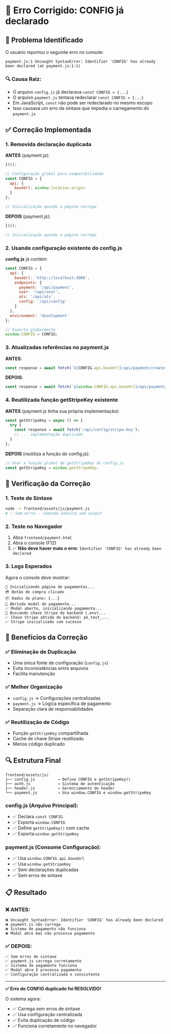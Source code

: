 # 🔧 Erro Corrigido: CONFIG já declarado

## 🐛 Problema Identificado

O usuário reportou o seguinte erro no console:

```
payment.js:1 Uncaught SyntaxError: Identifier 'CONFIG' has already been declared (at payment.js:1:1)
```

### 🔍 Causa Raiz:

- O arquivo `config.js` já declarava `const CONFIG = {...}`
- O arquivo `payment.js` tentava redeclarar `const CONFIG = {...}`
- Em JavaScript, `const` não pode ser redeclarado no mesmo escopo
- Isso causava um erro de sintaxe que impedia o carregamento do `payment.js`

## ✅ Correção Implementada

### 1. **Removida declaração duplicada**

**ANTES** (payment.js):
```javascript
})();

// Configuração global para compatibilidade
const CONFIG = {
  api: {
    baseUrl: window.location.origin
  }
};

// Inicialização quando a página carrega
```

**DEPOIS** (payment.js):
```javascript
})();

// Inicialização quando a página carrega
```

### 2. **Usando configuração existente do config.js**

**config.js** já contém:
```javascript
const CONFIG = {
  api: {
    baseUrl: 'http://localhost:3000',
    endpoints: {
      payment: '/api/payment',
      user: '/api/user',
      ats: '/api/ats',
      config: '/api/config'
    }
  },
  environment: 'development'
};

// Exporta globalmente
window.CONFIG = CONFIG;
```

### 3. **Atualizadas referências no payment.js**

**ANTES**:
```javascript
const response = await fetch(`${CONFIG.api.baseUrl}/api/payment/create-intent`, {
```

**DEPOIS**:
```javascript
const response = await fetch(`${window.CONFIG.api.baseUrl}/api/payment/create-intent`, {
```

### 4. **Reutilizada função getStripeKey existente**

**ANTES** (payment.js tinha sua própria implementação):
```javascript
const getStripeKey = async () => {
  try {
    const response = await fetch('/api/config/stripe-key');
    // ... implementação duplicada
  }
};
```

**DEPOIS** (reutiliza a função do config.js):
```javascript
// Usar a função global de getStripeKey do config.js
const getStripeKey = window.getStripeKey;
```

## 🧪 Verificação da Correção

### 1. **Teste de Sintaxe**
```bash
node -c frontend/assets/js/payment.js
# ✅ Sem erros - comando executa sem output
```

### 2. **Teste no Navegador**
1. Abra `frontend/payment.html`
2. Abra o console (F12)
3. ✅ **Não deve haver mais o erro**: `Identifier 'CONFIG' has already been declared`

### 3. **Logs Esperados**
Agora o console deve mostrar:
```
🚀 Inicializando página de pagamentos...
💳 Botão de compra clicado
📦 Dados do plano: {...}
🎯 Abrindo modal de pagamento...
✅ Modal aberto, inicializando pagamento...
🔄 Buscando chave Stripe do backend (.env)...
✅ Chave Stripe obtida do backend: pk_test_...
✅ Stripe inicializado com sucesso
```

## 🎯 Benefícios da Correção

### ✅ **Eliminação de Duplicação**
- Uma única fonte de configuração (`config.js`)
- Evita inconsistências entre arquivos
- Facilita manutenção

### ✅ **Melhor Organização**
- `config.js` → Configurações centralizadas
- `payment.js` → Lógica específica de pagamento
- Separação clara de responsabilidades

### ✅ **Reutilização de Código**
- Função `getStripeKey` compartilhada
- Cache de chave Stripe reutilizado
- Menos código duplicado

## 🔍 Estrutura Final

```
frontend/assets/js/
├── config.js          → Define CONFIG e getStripeKey()
├── auth.js            → Sistema de autenticação
├── header.js          → Gerenciamento do header
└── payment.js         → Usa window.CONFIG e window.getStripeKey
```

### **config.js** (Arquivo Principal):
- ✅ Declara `const CONFIG`
- ✅ Exporta `window.CONFIG`
- ✅ Define `getStripeKey()` com cache
- ✅ Exporta `window.getStripeKey`

### **payment.js** (Consome Configuração):
- ✅ Usa `window.CONFIG.api.baseUrl`
- ✅ Usa `window.getStripeKey`
- ✅ Sem declarações duplicadas
- ✅ Sem erros de sintaxe

## 📋 Resultado

### ❌ **ANTES**:
```
❌ Uncaught SyntaxError: Identifier 'CONFIG' has already been declared
❌ payment.js não carrega
❌ Sistema de pagamento não funciona
❌ Modal abre mas não processa pagamento
```

### ✅ **DEPOIS**:
```
✅ Sem erros de sintaxe
✅ payment.js carrega corretamente
✅ Sistema de pagamento funciona
✅ Modal abre E processa pagamento
✅ Configuração centralizada e consistente
```

---

**✅ Erro de CONFIG duplicado foi RESOLVIDO!**

O sistema agora:
- ✅ Carrega sem erros de sintaxe
- ✅ Usa configuração centralizada
- ✅ Evita duplicação de código
- ✅ Funciona corretamente no navegador
